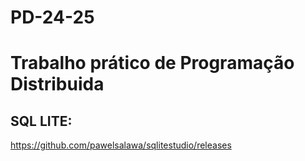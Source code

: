 # PD-24-25

# Trabalho prático de Programação Distribuida

## SQL LITE:
https://github.com/pawelsalawa/sqlitestudio/releases
